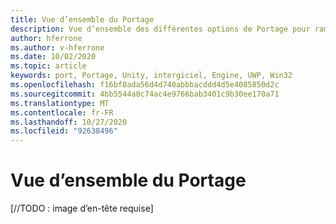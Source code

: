 ```yaml
---
title: Vue d’ensemble du Portage
description: Vue d’ensemble des différentes options de Portage pour ramener les applications existantes à la réalité mixte.
author: hferrone
ms.author: v-hferrone
ms.date: 10/02/2020
ms.topic: article
keywords: port, Portage, Unity, intergiciel, Engine, UWP, Win32
ms.openlocfilehash: f16bf8ada56d4d740abbbacddd4d5e4085850d2c
ms.sourcegitcommit: 4bb5544a0c74ac4e9766bab3401c9b30ee170a71
ms.translationtype: MT
ms.contentlocale: fr-FR
ms.lasthandoff: 10/27/2020
ms.locfileid: "92638496"
---
```

# <a name="porting-overview"></a>Vue d’ensemble du Portage

[//TODO : image d’en-tête requise]